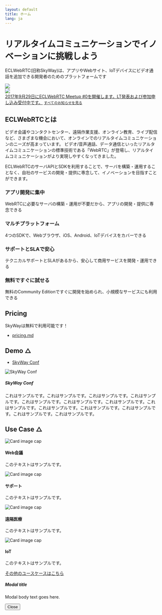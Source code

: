 ```yaml
---
layout: default
title: ホーム
lang: ja
---
```


<!--
- リンク
  - [developer.md](developer.md)
  - [developer.html](developer.html)
- 画像
  - ![150x150 dummy image]({{ site.rootdir[page.lang] }}images/150x150.png)
 -->

<div class="jumbotron">
  <h1 class="display-4"><span>リアルタイム</span><wbr><span>コミュニケーション</span><wbr><span>で</span><wbr><span>イノベーション</span><wbr><span>に</span><wbr><span>挑戦</span><wbr><span>しよう</span></h1>
  <p class="lead"><span>ECLWebRTC</span><wbr><span>(旧称SkyWay)は、</span><wbr><span>アプリや</span><wbr><span>Webサイト、</span><wbr><span>IoTデバイスに</span><wbr><span>ビデオ通話を</span><wbr><span>追加できる</span><wbr><span>開発者のための</span><wbr><span>プラットフォームです</span></p>
  <div class="row">
    <div class="col-6">
      <img src="{{ site.rootdir[page.lang] }}images/index_js_top.png" class="img-fluid">
    </div>
    <div class="col-6">
      <img src="{{ site.rootdir[page.lang] }}images/index_mobile_top.png" class="img-fluid">
    </div>
  </div>
</div>

<div class="card">
  <div class="card-block">
    <div class="d-flex w-100 justify-content-between">
      <a href="https://connpass.com" target="_blank">2017年9月29日にECLWebRTC Meetup #0を開催します。LT発表および参加申し込み受付中です。</a>
      <small class="text-muted"><a href="https://support.skyway.io/">すべてのお知らせを見る</a></small>
    </div>
  </div>
</div>

## ECLWebRTCとは

ビデオ会議やコンタクトセンター、遠隔作業支援、オンライン教育、ライブ配信など、さまざまな機会において、オンラインでのリアルタイムコミュニケーションのニーズが高まっています。
ビデオ/音声通話、データ通信といったリアルタイムコミュニケーションの標準技術である「WebRTC」が登場し、リアルタイムコミュニケーションがより実現しやすくなってきました。

ECLWebRTCのサーバAPIとSDKを利用することで、サーバを構築・運用することなく、自社のサービスの開発・提供に専念して、イノベーションを目指すことができます。

<div class="row">
  <div class="col-sm-3">
    <div class="card">
      <div class="card-block">
        <h3 class="card-title">アプリ開発に集中</h3>
        <p class="card-text">WebRTCに必要なサーバの構築・運用が不要だから、アプリの開発・提供に専念できる</p>
      </div>
    </div>
  </div>
  <div class="col-sm-3">
    <div class="card">
      <div class="card-block">
        <h3 class="card-title">マルチプラットフォーム</h3>
        <p class="card-text">4つのSDKで、Webブラウザ、iOS、Android、IoTデバイスをカバーできる</p>
      </div>
    </div>
  </div>
  <div class="col-sm-3">
    <div class="card">
      <div class="card-block">
        <h3 class="card-title">サポートとSLAで安心</h3>
        <p class="card-text">テクニカルサポートとSLAがあるから、安心して商用サービスを開発・運用できる</p>
      </div>
    </div>
  </div>
  <div class="col-sm-3">
    <div class="card">
      <div class="card-block">
        <h3 class="card-title">無料ですぐに試せる</h3>
        <p class="card-text">無料のCommunity Editionですぐに開発を始められ、小規模なサービスにも利用できる</p>
      </div>
    </div>
  </div>
</div>

## Pricing
SkyWayは無料で利用可能です！

- [pricing.md](pricing.md)



## Demo △
- [SkyWay Conf](https://conf2.skyway.io/)

<div class="media">
	<img class="d-flex mr-3" src="http://via.placeholder.com/250x150" alt="SkyWay Conf">
	<div class="media-body">
		<h5 class="mt-0">SkyWay Conf</h5>
		これはサンプルです。これはサンプルです。これはサンプルです。これはサンプルです。これはサンプルです。これはサンプルです。これはサンプルです。これはサンプルです。これはサンプルです。これはサンプルです。これはサンプルです。これはサンプルです。これはサンプルです。
	</div>
</div>

## Use Case △

<div class="card-group">
	<div class="card">
		<img class="card-img-top" src="http://via.placeholder.com/200x150" alt="Card image cap">
		<div class="card-block">
			<h4 class="card-title">Web会議</h4>
			<p class="card-text">このテキストはサンプルです。</p>
		</div>
	</div>
	<div class="card">
		<img class="card-img-top" src="http://via.placeholder.com/200x150" alt="Card image cap">
		<div class="card-block">
			<h4 class="card-title">サポート</h4>
			<p class="card-text">このテキストはサンプルです。</p>
		</div>
	</div>
	<div class="card">
		<img class="card-img-top" src="http://via.placeholder.com/200x150" alt="Card image cap">
		<div class="card-block">
			<h4 class="card-title">遠隔医療</h4>
			<p class="card-text">このテキストはサンプルです。</p>
		</div>
	</div>
	<div class="card">
		<img class="card-img-top" src="http://via.placeholder.com/200x150" alt="Card image cap">
		<div class="card-block">
			<h4 class="card-title">IoT</h4>
			<p class="card-text">このテキストはサンプルです。</p>
		</div>
	</div>
</div>

[その他のユースケースはこちら](https://skyway.github.io/usecase/)

<!-- Modal -->

<script>
document.addEventListener('DOMContentLoaded', function() {
  var search = location.search;
  var STRING_OF_MODAL = 'origin=skyway';
  if (search && search.split('?')[1].split('&').indexOf(STRING_OF_MODAL) !== -1) {
    $('#migration').modal();
    history.replaceState(null, null, location.href.replace(search, ''));
  }
});
</script>

<div class="modal fade bd-example-modal-lg" id="migration" tabindex="-1" role="dialog" aria-labelledby="myLargeModalLabel" aria-hidden="true">
  <div class="modal-dialog modal-lg">
    <div class="modal-content">
      <div class="modal-body">
        <h5 class="modal-title">Modal title</h5>
        <p>Modal body text goes here.</p>
        <button type="button" class="btn btn-secondary" data-dismiss="modal">Close</button>
      </div>
    </div>
  </div>
</div>
